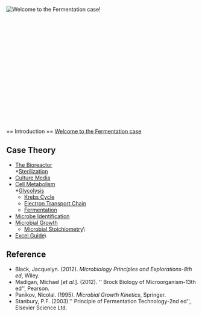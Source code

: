 ![Welcome to the Fermentation
case!]( Wiki_Fermentation.jpg "fig:Welcome to the Fermentation case!")\
\
\
\
\
\
\
\
\
\
\
\
\
\
\
\
\
\
\
== Introduction == [Welcome to the Fermentation
case](/wiki/Welcome_to_the_Fermentation_case "wikilink")

Case Theory
-----------

-   [The Bioreactor](/wiki/The_Bioreactor "wikilink")\
    \*[Sterilization](/wiki/Sterilization "wikilink")
-   [Culture Media](/wiki/Culture_Media "wikilink")
-   [Cell Metabolism](/wiki/Cell_Metabolism "wikilink")\
    \*[Glycolysis](/wiki/Glycolysis "wikilink")
    -   [Krebs Cycle](/wiki/Krebs_Cycle "wikilink")
    -   [Electron Transport Chain](/wiki/Electron_Transport_Chain "wikilink")
    -   [Fermentation](/wiki/Fermentation "wikilink")
-   [Microbe Identification](/wiki/Microbe_Identification "wikilink")
-   [Microbial Growth](/wiki/Microbial_Growth "wikilink")
    -   [Microbial Stoichiometry](/wiki/Microbial_Stoichiometry "wikilink")\
-   [Excel Guide](/wiki/Fermentation_excel "wikilink")\

Reference
---------

-   Black, Jacquelyn. (2012). *Microbiology Principles and
    Explorations-8th ed*, Wiley.
-   Madigan, Michael [*et al.*]. (2012). '' Brock Biology of
    Microorganism-13th ed'', Pearson.
-   Panikov, Nicolai. (1995). *Microbial Growth Kinetics*, Springer.
-   Stanbury, P.F. (2003).'' Principle of Fermentation Technology-2nd
    ed'', Elsevier Science Ltd.

